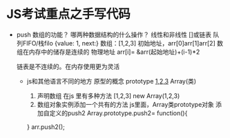 # JS考试重点之手写代码

- push 
数组的功能？
  哪两种数据结构的什么操作？
   线性和非线性
    []或链表    队列FIFO/栈filo
    {value: 1, next:}
    数组：[1,2,3]  初始地址，arr[0]arr[1]arr[2]
     数组在内存中的储存是连续的
     物理地址     arr[i]= &arr(起始地址)+(i-1)*2

     链表是不连续的。在内存使用更为灵活


  - js和其他语言不同的地方
    原型的概念  prototype
    [1,2,3](实例)   Array(类)
    1. 声明数组  在js 里有多种方法
    [1,2,3]   new Array(1,2,3)
    2. 数组对象实例添加一个共有的方法
      js里面，Array类prototype对象 添加自定义的push2
      Array.prototype.push2=
      function(){

      }
      arr.push2();